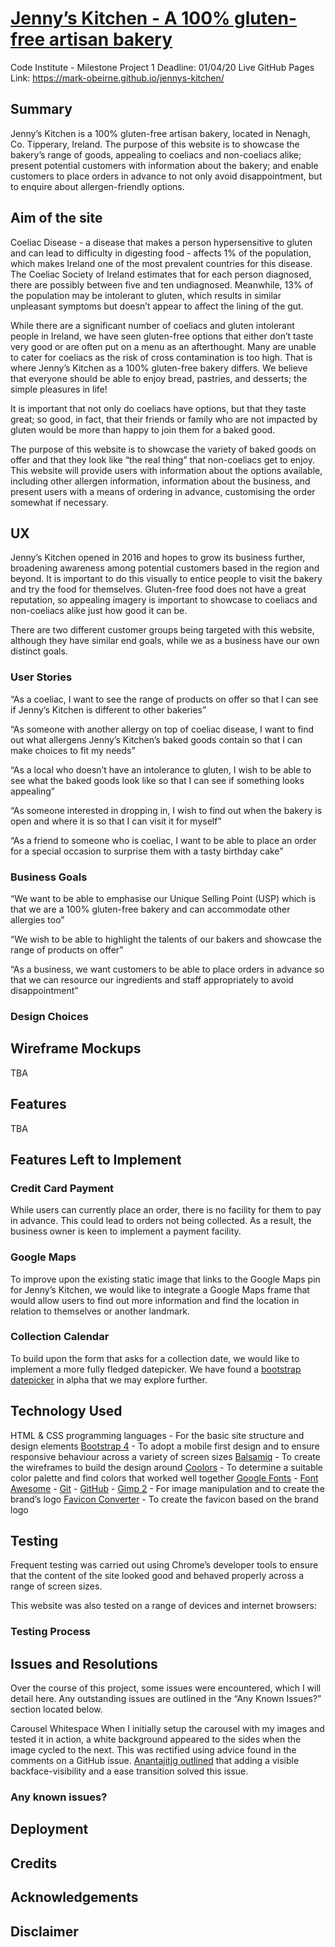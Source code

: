 # [Jenny’s Kitchen - A 100% gluten-free artisan bakery](https://mark-obeirne.github.io/jennys-kitchen/)

Code Institute - Milestone Project 1
Deadline: 01/04/20
Live GitHub Pages Link: https://mark-obeirne.github.io/jennys-kitchen/

## Summary
Jenny’s Kitchen is a 100% gluten-free artisan bakery, located in Nenagh, Co. Tipperary, Ireland. The purpose of this website is to showcase the bakery’s range of goods, appealing to coeliacs and non-coeliacs alike; present potential customers with information about the bakery; and enable customers to place orders in advance to not only avoid disappointment, but to enquire about allergen-friendly options. 

## Aim of the site
Coeliac Disease - a disease that makes a person hypersensitive to gluten and can lead to difficulty in digesting food - affects 1% of the population, which makes Ireland one of the most prevalent countries for this disease. The Coeliac Society of Ireland estimates that for each person diagnosed, there are possibly between five and ten undiagnosed. Meanwhile, 13% of the population may be intolerant to gluten, which results in similar unpleasant symptoms but doesn’t appear to affect the lining of the gut.  

While there are a significant number of coeliacs and gluten intolerant people in Ireland, we have seen gluten-free options that either don’t taste very good or are often put on a menu as an afterthought. Many are unable to cater for coeliacs as the risk of cross contamination is too high. That is where Jenny’s Kitchen as a 100% gluten-free bakery differs. We believe that everyone should be able to enjoy bread, pastries, and desserts; the simple pleasures in life!

It is important that not only do coeliacs have options, but that they taste great; so good, in fact, that their friends or family who are not impacted by gluten would be more than happy to join them for a baked good.

The purpose of this website is to showcase the variety of baked goods on offer and that they look like “the real thing” that non-coeliacs get to enjoy. This website will provide users with information about the options available, including other allergen information, information about the business, and present users with a means of ordering in advance, customising the order somewhat if necessary.

## UX 
Jenny’s Kitchen opened in 2016 and hopes to grow its business further, broadening awareness among potential customers based in the region and beyond. It is important to do this visually to entice people to visit the bakery and try the food for themselves. Gluten-free food does not have a great reputation, so appealing imagery is important to showcase to coeliacs and non-coeliacs alike just how good it can be.

There are two different customer groups being targeted with this website, although they have similar end goals, while we as a business have our own distinct goals.

### User Stories
“As a coeliac, I want to see the range of products on offer so that I can see if Jenny’s Kitchen is different to other bakeries”

“As someone with another allergy on top of coeliac disease, I want to find out what allergens Jenny’s Kitchen’s baked goods contain so that I can make choices to fit my needs”

“As a local who doesn’t have an intolerance to gluten, I wish to be able to see what the baked goods look like so that I can see if something looks appealing”

“As someone interested in dropping in, I wish to find out when the bakery is open and where it is so that I can visit it for myself”

“As a friend to someone who is coeliac, I want to be able to place an order for a special occasion to surprise them with a tasty birthday cake”

### Business Goals
“We want to be able to emphasise our Unique Selling Point (USP) which is that we are a 100% gluten-free bakery and can accommodate other allergies too”

“We wish to be able to highlight the talents of our bakers and showcase the range of products on offer”

“As a business, we want customers to be able to place orders in advance so that we can resource our ingredients and staff appropriately to avoid disappointment”

### Design Choices


## Wireframe Mockups
TBA


## Features
TBA


## Features Left to Implement
### Credit Card Payment
While users can currently place an order, there is no facility for them to pay in advance. This could lead to orders not being collected. As a result, the business owner is keen to implement a payment facility.

### Google Maps
To improve upon the existing static image that links to the Google Maps pin for Jenny’s Kitchen, we would like to integrate a Google Maps frame that would allow users to find out more information and find the location in relation to themselves or another landmark.

### Collection Calendar
To build upon the form that asks for a collection date, we would like to implement a more fully fledged datepicker. We have found a [bootstrap datepicker](https://uxsolutions.github.io/bootstrap-datepicker/?markup=input&format=&weekStart=&startDate=&endDate=&startView=0&minViewMode=0&maxViewMode=4&todayBtn=false&clearBtn=false&language=en&orientation=auto&multidate=&multidateSeparator=&keyboardNavigation=on&forceParse=on#sandbox) in alpha that we may explore further.



## Technology Used
HTML & CSS programming languages - For the basic site structure and design elements
[Bootstrap 4]() - To adopt a mobile first design and to ensure responsive behaviour across a variety of screen sizes
[Balsamiq](https://balsamiq.com/wireframes/desktop/#) - To create the wireframes to build the design around
[Coolors](https://coolors.co/) - To determine a suitable color palette and find colors that worked well together
[Google Fonts]() - 
[Font Awesome]() - 
[Git]() - 
[GitHub]() - 
[Gimp 2]() - For image manipulation and to create the brand’s logo
[Favicon Converter](https://favicon.io/favicon-converter/) - To create the favicon based on the brand logo


## Testing
Frequent testing was carried out using Chrome’s developer tools to ensure that the content of the site looked good and behaved properly across a range of screen sizes.

This website was also tested on a range of devices and internet browsers:



### Testing Process




## Issues and Resolutions
Over the course of this project, some issues were encountered, which I will detail here. Any outstanding issues are outlined in the “Any Known Issues?” section located below. 

Carousel Whitespace
When I initially setup the carousel with my images and tested it in action, a white background appeared to the sides when the image cycled to the next. This was rectified using advice found in the comments on a GitHub issue. [Anantajitjg outlined](https://github.com/twbs/bootstrap/issues/24657#issuecomment-360552841) that adding a visible backface-visibility and a ease transition solved this issue.




### Any known issues?


## Deployment



## Credits 



## Acknowledgements



## Disclaimer
